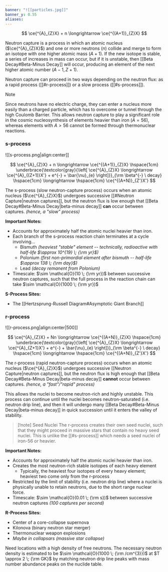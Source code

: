 ```yaml
---
banner: "![[particles.jpg]]"
banner_y: 0.55
aliases:
---
```


$$
\ce{^{A}_{Z}X} + n \longrightarrow \ce{^{(A+1)}_{Z}X}
$$

Neutron capture is a process in which an atomic nucleus ($\ce{^{A}_{Z}X}$) and one or more neutrons ($n$) collide and merge to form an isotope with one higher atomic mass ($A+1$). If the new isotope is stable, a series of increases in mass can occur, but if it is unstable, then [[Beta Decay#Beta-Minus Decay]] will occur, producing an element of the next higher atomic number ($A-1, Z+1$).

Neutron capture can proceed in two ways depending on the neutron flux: as a rapid process ([[#r-process]]) or a slow process ([[#s-process]]).


> [!note] 
> Since neutrons have no electric charge, they can enter a nucleus more easily than a charged particle, which has to overcome or tunnel through the high Coulomb Barrier. This allows neutron capture to play a significant role in the cosmic nucleosynthesis of elements heavier than iron ($A=56$), whereas elements with $A>56$ cannot be formed through thermonuclear reactions. 

### s-process

![[s-process.png|align:center]]

$$
\ce{^{A}_{Z}X} + n \longrightarrow \ce{^{(A+1)}_{Z}X} 
\hspace{1cm} 
\underbrace{\textcolor{gray}{\left[ \ce{^{A}_{Z}X} \longrightarrow \ce{^{A}_{(Z+1)}X'} + e^{-} + \bar{\nu}_{e} \right]}}_{\rm \beta^{-} \ decay}
\hspace{1cm} \longrightarrow \hspace{1cm}
\ce{^{(A+N)}_{Z'}X'}
$$

The s-process (slow neutron-capture process) occurs when an atomic nucleus ($\ce{^{A}_{Z}X}$) undergoes successive [[#Neutron Capture|neutron captures]], but the neutron flux is low enough that [[Beta Decay#Beta-Minus Decay|beta-minus decay]] **can** occur between captures. *(hence, a "slow" process)*

**Important Notes:**
- Accounts for approximately half the atomic nuclei heavier than iron.
- Each branch of the s-process reaction chain terminates at a cycle involving... 
	- Bismuth *(heaviest "stable" element -- technically, radioactive with half-life $\approx 10^{19} \; {\rm yr}$)*
	- Polonium *(first non-primordial element after bismuth -- half-life $\approx 138 \; {\rm day}$)*
	- Lead *(decay remanent from Polonium)*
- Timescale: $\sim \mathcal{O}(10 \; {\rm yr})$ between successive neutron captures, such that the full process in the reaction chain can take $\sim \mathcal{O}(1000 \; {\rm yr})$

**S-Process Sites:**
- The [[Hertzsprung-Russell Diagram#Asymptotic Giant Branch]] 

### r-process

![[r-process.png|align:center|500]]

$$
\ce{^{A}_{Z}X} + Nn \longrightarrow \ce{^{(A+N)}_{Z}X} 
\hspace{1cm} 
\underbrace{\textcolor{gray}{\left[ \ce{^{A}_{Z}X} \longrightarrow \ce{^{A}_{Z+1}X'} + e^{-} + \bar{\nu}_{e} \right]}}_{\rm \beta^{-} \ decay}
\hspace{1cm} \longrightarrow \hspace{1cm}
\ce{^{(A+N)}_{Z'}X'}
$$

The r-process (rapid neutron-capture process) occurs when an atomic nucleus ($\ce{^{A}_{Z}X}$) undergoes successive [[Neutron Capture|neutron captures]], but the neutron flux is high enough that [[Beta Decay#Beta-Minus Decay|beta-minus decay]] **cannot** occur between captures. *(hence, a "fast"/"rapid" process)* 

This allows the nuclei to become neutron-rich and highly unstable. This process can continue until the nuclei becomes neutron-saturated (i.e. neutron drip line), and then it will undergo many [[Beta Decay#Beta-Minus Decay|beta-minus decay]] in quick succession until it enters the valley of stability.

> [!note] Seed Nuclei
> The r-process creates their own seed nuclei, such that they might proceed in massive stars that contain no heavy seed nuclei. This is unlike the [[#s-process]] which needs a seed nuclei of iron-56 or heavier.

**Important Notes:**
- Accounts for approximately half the atomic nuclei heavier than iron.
- Creates the most neutron-rich stable isotopes of each heavy element
	- Typically, the heaviest four isotopes of every heavy element; heaviest two come only from the r-process
- Restricted by the limit of stability (i.e. neutron drip line) where a nuclei is physically unable to retain neutrons, due to the short range nuclear force. 
- Timescale: $\sim \mathcal{O}(0.01 \; {\rm s})$ between successive neutron captures *(100 captures per second)*

**R-Process Sites:**
- Center of a core-collapse supernova
- Kilonova (binary neutron star merger)
- Thermonuclear weapon explosions
- *Maybe in collapsars (massive star collapse)*

Need locations with a high density of free neutrons. The necessary neutron density is estimated to be $\sim \mathcal{O}(1000 \; {\rm /cm^{3}})$ at $T \approx 2 \; {\rm GK}$ by matching neutron drip line peaks with mass number abundance peaks on the nuclide table.
